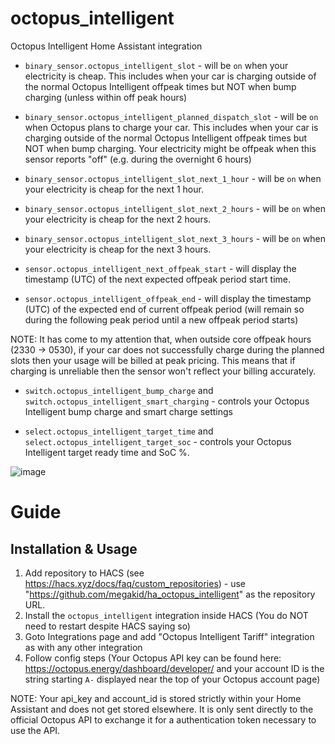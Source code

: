 # octopus_intelligent
Octopus Intelligent Home Assistant integration

* `binary_sensor.octopus_intelligent_slot` - will be `on` when your electricity is cheap. This includes when your car is charging outside of the normal Octopus Intelligent offpeak times but NOT when bump charging (unless within off peak hours)

* `binary_sensor.octopus_intelligent_planned_dispatch_slot` - will be `on` when Octopus plans to charge your car. This includes when your car is charging outside of the normal Octopus Intelligent offpeak times but NOT when bump charging.  Your electricity might be offpeak when this sensor reports "off" (e.g. during the overnight 6 hours)

* `binary_sensor.octopus_intelligent_slot_next_1_hour` - will be `on` when your electricity is cheap for the next 1 hour.
* `binary_sensor.octopus_intelligent_slot_next_2_hours` - will be `on` when your electricity is cheap for the next 2 hours.
* `binary_sensor.octopus_intelligent_slot_next_3_hours` - will be `on` when your electricity is cheap for the next 3 hours.

* `sensor.octopus_intelligent_next_offpeak_start` - will display the timestamp (UTC) of the next expected offpeak period start time.
* `sensor.octopus_intelligent_offpeak_end` - will display the timestamp (UTC) of the expected end of current offpeak period (will remain so during the following peak period until a new offpeak period starts)

NOTE: It has come to my attention that, when outside core offpeak hours (2330 -> 0530), if your car does not successfully charge during the planned slots then your usage will be billed at peak pricing.  This means that if charging is unreliable then the sensor won't reflect your billing accurately.

* `switch.octopus_intelligent_bump_charge` and `switch.octopus_intelligent_smart_charging` - controls your Octopus Intelligent bump charge and smart charge settings

* `select.octopus_intelligent_target_time` and `select.octopus_intelligent_target_soc` - controls your Octopus Intelligent target ready time and SoC %.

![image](https://user-images.githubusercontent.com/1478003/208247955-41b9bf37-4599-4d61-83b1-0cd97611a60e.png)

# Guide

## Installation & Usage

1. Add repository to HACS (see https://hacs.xyz/docs/faq/custom_repositories) - use "https://github.com/megakid/ha_octopus_intelligent" as the repository URL.
2. Install the `octopus_intelligent` integration inside HACS (You do NOT need to restart despite HACS saying so)
3. Goto Integrations page and add "Octopus Intelligent Tariff" integration as with any other integration
4. Follow config steps (Your Octopus API key can be found here: https://octopus.energy/dashboard/developer/ and your account ID is the string starting `A-` displayed near the top of your Octopus account page)

NOTE: Your api_key and account_id is stored strictly within your Home Assistant and does not get stored elsewhere.  It is only sent directly to the official Octopus API to exchange it for a authentication token necessary to use the API.
